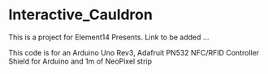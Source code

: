 # Interactive_Cauldron

This is a project for Element14 Presents.
Link to be added ...

This code is for an Arduino Uno Rev3, Adafruit PN532 NFC/RFID Controller Shield for Arduino and 1m of NeoPixel strip 
